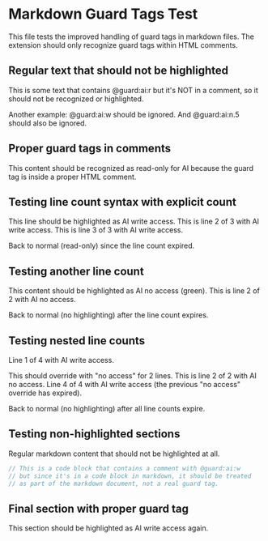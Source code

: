 # Markdown Guard Tags Test

This file tests the improved handling of guard tags in markdown files.
The extension should only recognize guard tags within HTML comments.

## Regular text that should not be highlighted

This is some text that contains @guard:ai:r but it's NOT in a comment,
so it should not be recognized or highlighted.

Another example: @guard:ai:w should be ignored.
And @guard:ai:n.5 should also be ignored.

## Proper guard tags in comments

<!-- @guard:ai:r -->
This content should be recognized as read-only for AI because the guard tag
is inside a proper HTML comment.

## Testing line count syntax with explicit count

<!-- @guard:ai:w.3 -->
This line should be highlighted as AI write access.
This is line 2 of 3 with AI write access.
This is line 3 of 3 with AI write access.

Back to normal (read-only) since the line count expired.

## Testing another line count

<!-- @guard:ai:n.2 -->
This content should be highlighted as AI no access (green).
This is line 2 of 2 with AI no access.

Back to normal (no highlighting) after the line count expires.

## Testing nested line counts

<!-- @guard:ai:w.4 -->
Line 1 of 4 with AI write access.
<!-- @guard:ai:n.2 -->
This should override with "no access" for 2 lines.
This is line 2 of 2 with AI no access.
Line 4 of 4 with AI write access (the previous "no access" override has expired).

Back to normal (no highlighting) after all line counts expire.

## Testing non-highlighted sections

Regular markdown content that should not be highlighted at all.

```javascript
// This is a code block that contains a comment with @guard:ai:w
// but since it's in a code block in markdown, it should be treated
// as part of the markdown document, not a real guard tag.
```

## Final section with proper guard tag

<!-- @guard:ai:w -->
This section should be highlighted as AI write access again.